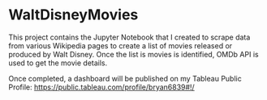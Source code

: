 # WaltDisneyMovies

This project contains the Jupyter Notebook that I created to scrape data from various Wikipedia pages to create a list of movies released or produced by Walt Disney.  Once the list is movies is identified, OMDb API is used to get the movie details.

Once completed, a dashboard will be published on my Tableau Public Profile: https://public.tableau.com/profile/bryan6839#!/
